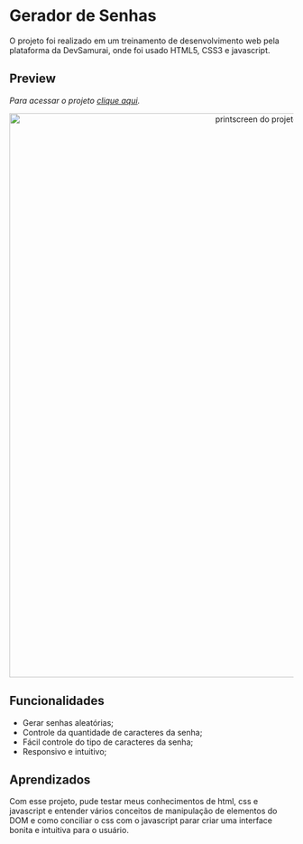 # Gerador de Senhas
O projeto foi realizado em um treinamento de desenvolvimento web pela plataforma da DevSamurai, onde foi usado HTML5, CSS3 e javascript. 

## Preview
*Para acessar o projeto [clique aqui](https://jorgevargasdev.github.io/password-generator/).*
<div align= "center">
<img src="https://user-images.githubusercontent.com/119729134/236910148-81138c11-11d6-43a4-84de-f071433615d4.png"
 alt="printscreen do projeto password-generator"
 width="1000px">
</div>

## Funcionalidades

- Gerar senhas aleatórias;
- Controle da quantidade de caracteres da senha;
- Fácil controle do tipo de caracteres da senha;
- Responsivo e intuitivo;


## Aprendizados

Com esse projeto, pude testar meus conhecimentos de html, css e javascript e entender vários conceitos de manipulação de elementos do DOM e como conciliar o css com o javascript parar criar uma interface bonita e intuitiva para o usuário.

